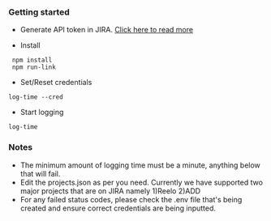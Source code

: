 ### Getting started

- Generate API token in JIRA. [Click here to read more](https://confluence.atlassian.com/cloud/api-tokens-938839638.html)

- Install

```
 npm install
 npm run-link
```

- Set/Reset credentials

```
log-time --cred
```

- Start logging

```
log-time
```

### Notes

- The minimum amount of logging time must be a minute, anything below that will fail.
- Edit the projects.json as per you need. Currently we have supported two major projects that are on JIRA namely 1)Reelo 2)ADD
- For any failed status codes, please check the .env file that's being created and ensure correct credentials are being inputted.
